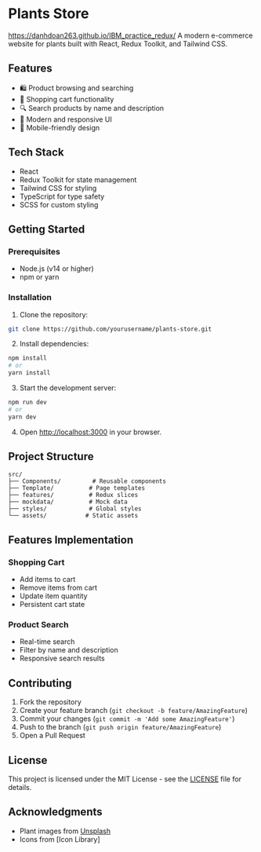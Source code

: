# Plants Store
https://danhdoan263.github.io/IBM_practice_redux/
A modern e-commerce website for plants built with React, Redux Toolkit, and Tailwind CSS.

## Features

- 🛍️ Product browsing and searching
- 🛒 Shopping cart functionality
- 🔍 Search products by name and description
- 🎨 Modern and responsive UI
- 📱 Mobile-friendly design

## Tech Stack

- React
- Redux Toolkit for state management
- Tailwind CSS for styling
- TypeScript for type safety
- SCSS for custom styling

## Getting Started

### Prerequisites

- Node.js (v14 or higher)
- npm or yarn

### Installation

1. Clone the repository:
```bash
git clone https://github.com/yourusername/plants-store.git
```

2. Install dependencies:
```bash
npm install
# or
yarn install
```

3. Start the development server:
```bash
npm run dev
# or
yarn dev
```

4. Open [http://localhost:3000](http://localhost:3000) in your browser.

## Project Structure

```
src/
├── Components/         # Reusable components
├── Template/          # Page templates
├── features/          # Redux slices
├── mockdata/          # Mock data
├── styles/            # Global styles
└── assets/           # Static assets
```

## Features Implementation

### Shopping Cart
- Add items to cart
- Remove items from cart
- Update item quantity
- Persistent cart state

### Product Search
- Real-time search
- Filter by name and description
- Responsive search results

## Contributing

1. Fork the repository
2. Create your feature branch (`git checkout -b feature/AmazingFeature`)
3. Commit your changes (`git commit -m 'Add some AmazingFeature'`)
4. Push to the branch (`git push origin feature/AmazingFeature`)
5. Open a Pull Request

## License

This project is licensed under the MIT License - see the [LICENSE](LICENSE) file for details.

## Acknowledgments

- Plant images from [Unsplash](https://unsplash.com)
- Icons from [Icon Library]
